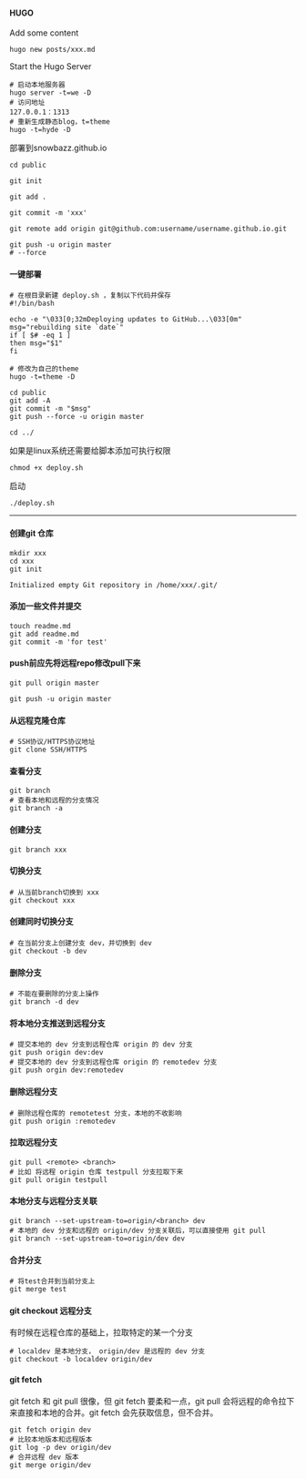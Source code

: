 
#### HUGO

Add some content

```git
hugo new posts/xxx.md
```

Start the Hugo Server

```git
# 启动本地服务器
hugo server -t=we -D
# 访问地址
127.0.0.1：1313
# 重新生成静态blog，t=theme
hugo -t=hyde -D    
```

部署到snowbazz.github.io

```git
cd public

git init 

git add .

git commit -m 'xxx'

git remote add origin git@github.com:username/username.github.io.git

git push -u origin master
# --force
```

#### 一键部署

```git
# 在根目录新建 deploy.sh ，复制以下代码并保存
#!/bin/bash

echo -e "\033[0;32mDeploying updates to GitHub...\033[0m"
msg="rebuilding site `date`"
if [ $# -eq 1 ]
then msg="$1"
fi

# 修改为自己的theme
hugo -t=theme -D

cd public
git add -A
git commit -m "$msg"
git push --force -u origin master

cd ../
```

如果是linux系统还需要给脚本添加可执行权限

```git
chmod +x deploy.sh
```

启动

```git
./deploy.sh
```



<hr>

#### 创建git 仓库

```git
mkdir xxx
cd xxx
git init

Initialized empty Git repository in /home/xxx/.git/
```

#### 添加一些文件并提交

```git
touch readme.md
git add readme.md
git commit -m 'for test'
```

#### push前应先将远程repo修改pull下来

```git
git pull origin master

git push -u origin master
```

#### 从远程克隆仓库

```git
# SSH协议/HTTPS协议地址
git clone SSH/HTTPS
```

#### 查看分支

```git
git branch
# 查看本地和远程的分支情况
git branch -a
```

#### 创建分支

```git
git branch xxx
```

#### 切换分支

```git
# 从当前branch切换到 xxx
git checkout xxx
```

#### 创建同时切换分支

```git
# 在当前分支上创建分支 dev，并切换到 dev
git checkout -b dev
```

#### 删除分支

```git
# 不能在要删除的分支上操作
git branch -d dev
```

#### 将本地分支推送到远程分支

```git
# 提交本地的 dev 分支到远程仓库 origin 的 dev 分支
git push origin dev:dev
# 提交本地的 dev 分支到远程仓库 origin 的 remotedev 分支
git push orgin dev:remotedev
```

#### 删除远程分支

```git
# 删除远程仓库的 remotetest 分支，本地的不收影响
git push origin :remotedev
```

#### 拉取远程分支

```git
git pull <remote> <branch>
# 比如 将远程 origin 仓库 testpull 分支拉取下来
git pull origin testpull
```

#### 本地分支与远程分支关联

```git
git branch --set-upstream-to=origin/<branch> dev
# 本地的 dev 分支和远程的 origin/dev 分支关联后，可以直接使用 git pull
git branch --set-upstream-to=origin/dev dev
```

#### 合并分支

```git
# 将test合并到当前分支上
git merge test
```

#### git checkout 远程分支

有时候在远程仓库的基础上，拉取特定的某一个分支

```git
# localdev 是本地分支， origin/dev 是远程的 dev 分支
git checkout -b localdev origin/dev
```

#### git fetch

git fetch 和 git pull 很像，但 git fetch 要柔和一点，git pull 会将远程的命令拉下来直接和本地的合并。git fetch 会先获取信息，但不合并。

```git
git fetch origin dev
# 比较本地版本和远程版本
git log -p dev origin/dev
# 合并远程 dev 版本
git merge origin/dev
```